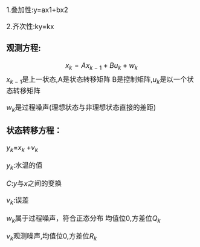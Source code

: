 <font size=4>
1.叠加性:y=ax1+bx2

2.齐次性:ky=kx


### 观测方程:
$$
x_{k}=Ax_{k-1}+Bu_k+w_k
$$
$x_{k-1}$是上一状态,A是状态转移矩阵
B是控制矩阵,$u_k$是以一个状态转移矩阵

$w_k$是过程噪声(理想状态与非理想状态直接的差距)

### 状态转移方程：
$y_k$=$x_k$
+$v_k$

$y_k$:水温的值

$C$:$y$与$x$之间的变换

$v_k$:误差

$w_k$属于过程噪声，符合正态分布
均值位0,方差位$Q_k$

$v_k$观测噪声,均值位0,方差位$R_k$






</font>
 
